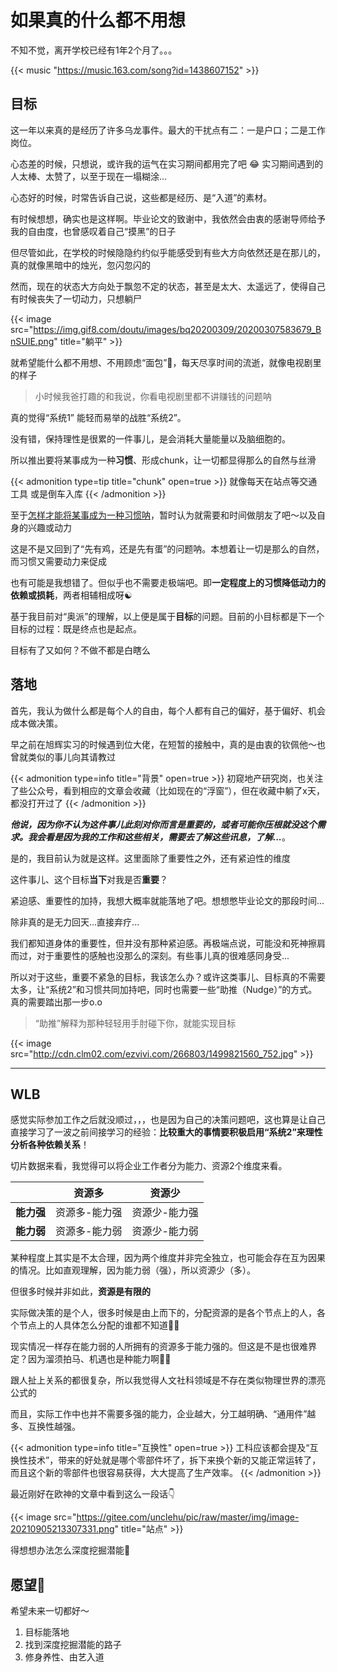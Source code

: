 # 如果真的什么都不用想


不知不觉，离开学校已经有1年2个月了。。。

<!--more-->

{{< music "https://music.163.com/song?id=1438607152" >}}

## 目标

这一年以来真的是经历了许多乌龙事件。最大的干扰点有二：一是户口；二是工作岗位。

心态差的时候，只想说，或许我的运气在实习期间都用完了吧 😂 实习期间遇到的人太棒、太赞了，以至于现在一塌糊涂...

心态好的时候，时常告诉自己说，这些都是经历、是“入道”的素材。

有时候想想，确实也是这样啊。毕业论文的致谢中，我依然会由衷的感谢导师给予我的自由度，也曾感叹着自己“摸黑”的日子

但尽管如此，在学校的时候隐隐约约似乎能感受到有些大方向依然还是在那儿的，真的就像黑暗中的烛光，忽闪忽闪的

然而，现在的状态大方向处于飘忽不定的状态，甚至是太大、太遥远了，使得自己有时候丧失了一切动力，只想躺尸

{{< image src="https://img.gif8.com/doutu/images/bq20200309/20200307583679_BnSUIE.png" title="躺平" >}}

就希望能什么都不用想、不用顾虑“面包”🍞，每天尽享时间的流逝，就像电视剧里的样子

> 小时候我爸打趣的和我说，你看电视剧里都不讲赚钱的问题呐

真的觉得“系统1” 能轻而易举的战胜“系统2”。

没有错，保持理性是很累的一件事儿，是会消耗大量能量以及脑细胞的。

所以推出要将某事成为一种**习惯**、形成chunk，让一切都显得那么的自然与丝滑

{{< admonition type=tip title="chunk" open=true >}}
就像每天在站点等交通工具
或是倒车入库
{{< /admonition >}}

至于<u>怎样才能将某事成为一种习惯呐</u>，暂时认为就需要和时间做朋友了吧～以及自身的兴趣或动力

这是不是又回到了“先有鸡，还是先有蛋”的问题呐。本想着让一切是那么的自然，而习惯又需要动力来促成

也有可能是我想错了。但似乎也不需要走极端吧。即**一定程度上的习惯降低动力的依赖或损耗**，两者相辅相成呀☯️

基于我目前对“奥派”的理解，以上便是属于**目标**的问题。目前的小目标都是下一个目标的过程：既是终点也是起点。

目标有了又如何？不做不都是白瞎么

## 落地

首先，我认为做什么都是每个人的自由，每个人都有自己的偏好，基于偏好、机会成本做决策。

早之前在旭辉实习的时候遇到位大佬，在短暂的接触中，真的是由衷的钦佩他～也曾就类似的事儿向其请教过

{{< admonition type=info title="背景" open=true >}}
初窥地产研究岗，也关注了些公众号，看到相应的文章会收藏（比如现在的“浮窗”），但在收藏中躺了x天，都没打开过了
{{< /admonition >}}

***他说，因为你不认为这件事儿此刻对你而言是重要的，或者可能你压根就没这个需求。我会看是因为我的工作和这些相关，需要去了解这些讯息，了解...***。

是的，我目前认为就是这样。这里面除了重要性之外，还有紧迫性的维度

这件事儿、这个目标**当下**对我是否**重要**？

紧迫感、重要性的加持，我想大概率就能落地了吧。想想憋毕业论文的那段时间...

除非真的是无力回天...直接弃疗...

我们都知道身体的重要性，但并没有那种紧迫感。再极端点说，可能没和死神擦肩而过，对于重要性的感触也没那么的深刻。有些事儿真的很难感同身受...

所以对于这些，重要不紧急的目标，我该怎么办？或许这类事儿、目标真的不需要太多，让“系统2”和习惯共同加持吧，同时也需要一些“助推（Nudge）”的方式。真的需要踏出那一步o.o

> “助推”解释为那种轻轻用手肘碰下你，就能实现目标

{{< image src="http://cdn.clm02.com/ezvivi.com/266803/1499821560_752.jpg" >}}

---

## WLB

感觉实际参加工作之后就没顺过，，，也是因为自己的决策问题吧，这也算是让自己直接学习了一波之前间接学习的经验：**比较重大的事情要积极启用“系统2”来理性分析各种依赖关系**！

切片数据来看，我觉得可以将企业工作者分为能力、资源2个维度来看。

|            | 资源多        | 资源少        |
| ---------- | ------------- | ------------- |
| **能力强** | 资源多-能力强 | 资源少-能力强 |
| **能力弱** | 资源多-能力弱 | 资源少-能力弱 |

某种程度上其实是不太合理，因为两个维度并非完全独立，也可能会存在互为因果的情况。比如直观理解，因为能力弱（强），所以资源少（多）。

但很多时候并非如此，**资源是有限的**

实际做决策的是个人，很多时候是由上而下的，分配资源的是各个节点上的人，各个节点上的人具体怎么分配的谁都不知道🤷‍♂️

现实情况一样存在能力弱的人所拥有的资源多于能力强的。但这是不是也很难界定？因为溜须拍马、机遇也是种能力啊🤷‍♂️

跟人扯上关系的都很复杂，所以我觉得人文社科领域是不存在类似物理世界的漂亮公式的

而且，实际工作中也并不需要多强的能力，企业越大，分工越明确、“通用件”越多、互换性越强。

{{< admonition type=info title="互换性" open=true >}}
工科应该都会提及“互换性技术”，带来的好处就是哪个零部件坏了，拆下来换个新的又能正常运转了，而且这个新的零部件也很容易获得，大大提高了生产效率。
{{< /admonition >}}

最近刚好在欧神的文章中看到这么一段话👇

{{< image src="https://gitee.com/unclehu/pic/raw/master/img/image-20210905213307331.png" title="站点" >}}

得想想办法怎么深度挖掘潜能🤔

## 愿望🙏

希望未来一切都好～

1. 目标能落地
2. 找到深度挖掘潜能的路子
3. 修身养性、由艺入道

















<head> 
    <script defer src="https://use.fontawesome.com/releases/v5.0.13/js/all.js"></script> 
    <script defer src="https://use.fontawesome.com/releases/v5.0.13/js/v4-shims.js"></script> 
</head> 
<link rel="stylesheet" href="https://use.fontawesome.com/releases/v5.0.13/css/all.css">
